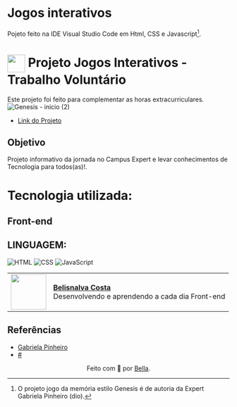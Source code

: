 # Jogos interativos

Pojeto feito na IDE Visual Studio Code em Html, CSS e Javascript[^1].

<h1>
     <img align="center" width="40px" src=".png"></a>
    <span> Projeto Jogos Interativos - Trabalho Voluntário </span>
</h1>

Este projeto foi feito para complementar as horas extracurriculares.
![Genesis - inicio (2)](https://github.com/BelisnalvaCosta/jogos_interativos/assets/72033269/455820bc-e459-40dc-8588-2aab82fe9aa6)
- [Link do Projeto](http://127.0.0.1:5500/index.html)

## Objetivo
Projeto informativo da jornada no Campus Expert e levar conhecimentos de Tecnologia para todos(as)!.

# Tecnologia  utilizada:

## Front-end

## LINGUAGEM:
![HTML](https://img.shields.io/badge/HTML-000?style=for-the-badge&logo=html5&logoColor=30A3DC)
![CSS](https://img.shields.io/badge/CSS-000?style=for-the-badge&logo=css3&logoColor=E94D5F)
![JavaScript](https://img.shields.io/badge/JavaScript-000?style=for-the-badge&logo=javascript&logoColor=30A3DC)

  <table>
  <tr>
    <td>
      <img width="80px" align="center" src="https://avatars.githubusercontent.com/BelisnalvaCosta"/>      
    </td>
    <td align="left">
      <a href="https://github.com/BelisnalvaCosta">
        <span><b>Belisnalva Costa</b></span>
      </a>
      <br>
      <span> Desenvolvendo e aprendendo a cada dia Front-end </span>    
    </td>
  </tr>
</table>

## Referências
- [Gabriela Pinheiro](https://github.com/SpruceGabriela/genesis-dio)
- [#](#)
 
<div align="center">Feito com 💙 por <a href="https://github.com/BelisnalvaCosta/">Bella</a>.</div>

[^1]: O projeto jogo da memória estilo Genesis é de autoria da Expert Gabriela Pinheiro (dio).
